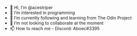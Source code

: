 - 👋 Hi, I’m @acestriper
- 👀 I’m interested in  programming  
- 🌱 I’m currently following and learning from The Odin Project
- 💞️ I’m not looking to collaborate at the moment
- 📫 How to reach me - Discord: Aboec#3395

<!---
acestriper/acestriper is a ✨ special ✨ repository because its `README.md` (this file) appears on your GitHub profile.
You can click the Preview link to take a look at your changes.
--->
